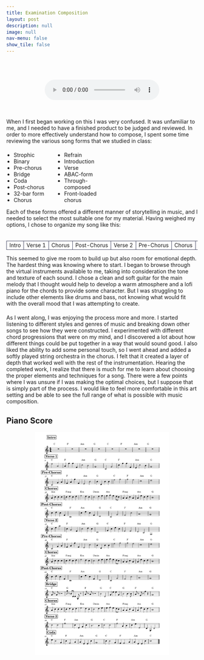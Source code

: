 ```yaml
---
title: Examination Composition
layout: post
description: null
image: null
nav-menu: false
show_tile: false
---
```

<style>
p {
    margin-bottom: 20px;
}

td {
    border: 1px solid #3c405c;
    text-align: center;
    vertical-align: middle;
    white-space: nowrap;
}

#ul {
    column-count: 2;
    padding-left: 2vw;
    width: 50%;
}

.table-container {
    overflow-x: auto;
}

@media screen and (max-width: 500px) {
  ul {
    width: 100%;
  }
}
</style>

<div>
<audio controls style="width: 60%; display: block; margin: 7vw auto 5vw;">
    <source src="../assets/compositions/examination-composition.wav" type="audio/wav">
    Your browser does not support the audio tag.
</audio>

<p>When I first began working on this I was very confused. It was unfamiliar to me, and I needed to have a finished product to be judged and reviewed. In order to more effectively understand how to compose, I spent some time reviewing the various song forms that we studied in class:</p>

<ul id="ul">
    <li>Strophic</li>
    <li>Binary</li>
    <li>Pre-chorus</li>
    <li>Bridge</li>
    <li>Coda</li>
    <li>Post-chorus</li>
    <li>32-bar form</li>
    <li>Chorus</li>
    <li>Refrain</li>
    <li>Introduction</li>
    <li>Verse</li>
    <li>ABAC-form</li>
    <li>Through-composed</li>
    <li>Front-loaded chorus</li>
</ul>

<p>Each of these forms offered a different manner of storytelling in music, and I needed to select the most suitable one for my material. Having weighed my options, I chose to organize my song like this:</p>

<div class="table-container">
<table>
	<tr>
		<td>Intro</td>
		<td>Verse 1</td>
		<td>Chorus</td>
		<td>Post-Chorus</td>
		<td>Verse 2</td>
		<td>Pre-Chorus</td>
		<td>Chorus</td>
		<td>Post-Chorus</td>
		<td>Bridge</td>
		<td>Chorus</td>
		<td>Verse 3</td>
		<td>Coda</td>
    </tr>
</table>

<p>This seemed to give me room to build up but also room for emotional depth. The hardest thing was knowing where to start. I began to browse through the virtual instruments available to me, taking into consideration the tone and texture of each sound. I chose a clean and soft guitar for the main melody that I thought would help to develop a warm atmosphere and a lofi piano for the chords to provide some character. But I was struggling to include other elements like drums and bass, not knowing what would fit with the overall mood that I was attempting to create.</p>
<p>As I went along, I was enjoying the process more and more. I started listening to different styles and genres of music and breaking down other songs to see how they were constructed. I experimented with different chord progressions that were on my mind, and I discovered a lot about how different things could be put together in a way that would sound good. I also liked the ability to add some personal touch, so I went ahead and added a softly played string orchestra in the chorus. I felt that it created a layer of depth that worked well with the rest of the instrumentation. Hearing the completed work, I realize that there is much for me to learn about choosing the proper elements and techniques for a song. There were a few points where I was unsure if I was making the optimal choices, but I suppose that is simply part of the process. I would like to feel more comfortable in this art setting and be able to see the full range of what is possible with music composition.</p>

<h2>Piano Score</h2>

<img style="width: 70%; display: block; margin: 0 auto;" src="../assets/compositions/examination-composition.jpg">
